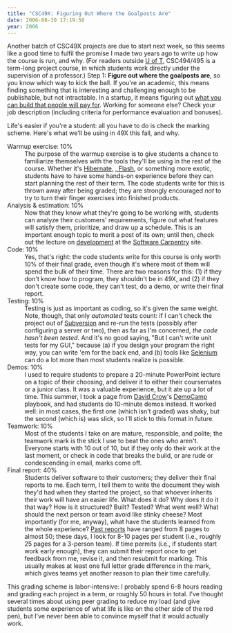 ```yaml
---
title: "CSC49X: Figuring Out Where the Goalposts Are"
date: 2006-08-30 17:19:50
year: 2006
---
```

Another batch of CSC49X projects are due to start next week, so this seems like a good time to fulfil the promise I made two years ago to write up how the course is run, and why. (For readers outside <a href="http://www.cs.utoronto.ca">U of T</a>, CSC494/495 is a term-long project course, in which students work directly under the supervision of a professor.)
Step 1: <strong>Figure out where the goalposts are</strong>, so you know which way to kick the ball.  If you're an academic, this means finding something that is interesting and challenging enough to be publishable, but not intractable.  In a startup, it means figuring out <a href="http://www.ericsink.com/Marketing_for_Geeks.html">what you can build that people will pay for</a>.  Working for someone else? Check your job description (including criteria for performance evaluation and bonuses).

Life's easier if you're a student: all you have to do is check the marking scheme.  Here's what we'll be using in 49X this fall, and why.

<dl> <dt>Warmup exercise: 10%</dt> <dd> The purpose of the warmup exercise is to give students a chance to familiarize themselves with the tools they'll be using in the rest of the course.  Whether it's <a href="http://www.hibernate.org">Hibernate</a>, <a href="http://www.turbogears.org">, </a><a href="http://www.adobe.com/devnet/flash/">Flash</a>, or something more exotic, students have to have some hands-on experience before they can start planning the rest of their term.  The code students write for this is thrown away after being graded; they are strongly encouraged <em>not</em> to try to turn their finger exercises into finished products. </dd> <dt>Analysis & estimation: 10%</dt> <dd> Now that they know what they're going to be working with, students can analyze their customers' requirements, figure out what features will satisfy them, prioritize, and draw up a schedule.  This is an important enough topic to merit a post of its own; until then, check out the lecture on <a href="http://www.swc.scipy.org/lec/dev01.html">development</a> at the <a href="http://www.swc.scipy.org">Software Carpentry</a> site. </dd> <dt>Code: 10%</dt> <dd> Yes, that's right: the code students write for this course is only worth 10% of their final grade, even though it's where most of them will spend the bulk of their time.  There are two reasons for this: (1) if they don't know how to program, they shouldn't be in 49X, and (2) if they don't create some code, they can't test, do a demo, or write their final report. </dd> <dt>Testing: 10%</dt> <dd> Testing is just as important as coding, so it's given the same weight. Note, though, that only <em>automated</em> tests count: if I can't check the project out of <a href="http://subversion.tigris.org">Subversion</a> and re-run the tests (possibly after configuring a server or two), then as far as I'm concerned, <em>the code hasn't been tested</em>.  And it's no good saying, "But I can't write unit tests for my GUI," because (a) if you design your program the right way, you can write 'em for the back end, and (b) tools like <a href="http://www.openqa.org/selenium">Selenium</a> can do a lot more than most students realize is possible. </dd> <dt>Demos: 10%</dt> <dd> I used to require students to prepare a 20-minute PowerPoint lecture on a topic of their choosing, and deliver it to either their coursemates or a junior class.  It was a valuable experience, but it ate up a lot of time.  This summer, I took a page from <a href="http://davidcrow.ca/">David Crow</a>'s <a href="http://barcamp.org/DemoCamp">DemoCamp</a> playbook, and had students do 10-minute demos instead.  It worked well: in most cases, the first one (which isn't graded) was shaky, but the second (which is) was slick, so I'll stick to this format in future. </dd> <dt>Teamwork: 10%</dt> <dd> Most of the students I take on are mature, responsible, and polite; the teamwork mark is the stick I use to beat the ones who aren't. Everyone starts with 10 out of 10, but if they only do their work at the last moment, or check in code that breaks the build, or are rude or condescending in email, marks come off. </dd> <dt>Final report: 40%</dt> <dd> Students deliver software to their customers; they deliver their final reports to me.  Each term, I tell them to write the document they wish they'd had when they started the project, so that whoever inherits their work will have an easier life.  What does it do?  Why does it do it that way?  How is it structured?  Built?  Tested?  What went well? What should the next person or team avoid like stinky cheese?  Most importantly (for me, anyway), what have the students learned from the whole experience?  <a href="http://www.third-bit.com/past.html">Past reports</a> have ranged from 8 pages to almost 50; these days, I look for 8-10 pages per student (i.e., roughly 25 pages for a 3-person team).  If time permits (i.e., if students start work early enough), they can submit their report once to get feedback from me, revise it, and then resubmit for marking.  This usually makes at least one full letter grade difference in the mark, which gives teams yet another reason to plan their time carefully. </dd> </dl>This grading scheme is labor-intensive: I probably spend 6-8 hours reading and grading each project in a term, or roughly 50 hours in total.  I've thought several times about using peer grading to reduce my load (and give students some experience of what life is like on the other side of the red pen), but I've never been able to convince myself that it would actually work.

